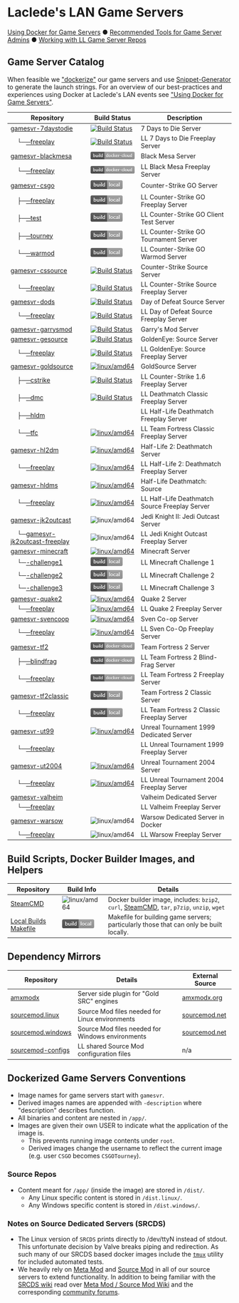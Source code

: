 # Laclede's LAN Game Servers

[Using Docker for Game Servers](DockerAndGameServers.md) ● [Recommended Tools for Game Server Admins](RecommendedTools.md) ● [Working with LL Game Server Repos](WorkingWithOurRepos.md)

## Game Server Catalog

When feasible we ["dockerize"](https://hub.docker.com/u/lacledeslan) our game servers and use [Snippet-Generator](https://github.com/LacledesLAN/Snippet-Generator) to generate the launch strings. For an overview of our best-practices and experiences using Docker at Laclede's LAN events see ["Using Docker for Game Servers"](DockerAndGameServers.md).

| Repository                                                                                                                 | Build Status                                                                                                                                                                                                                                 | Description                                    |
| -------------------------------------------------------------------------------------------------------------------------- | -------------------------------------------------------------------------------------------------------------------------------------------------------------------------------------------------------------------------------------------- | ---------------------------------------------- |
| [gamesvr-7daystodie](https://github.com/LacledesLAN/gamesvr-7daystodie)                                                    | [![Build Status](https://travis-ci.org/LacledesLAN/gamesvr-7daystodie.svg?branch=master)](https://travis-ci.org/LacledesLAN/gamesvr-7daystodie)                                                                                              | 7 Days to Die Server                           |
| &nbsp;&nbsp;&nbsp;&nbsp;└─[─freeplay](https://github.com/LacledesLAN/gamesvr-7daystodie-freeplay)                          | [![Build Status](https://travis-ci.org/LacledesLAN/gamesvr-7daystodie-freeplay.svg?branch=master)](https://travis-ci.org/LacledesLAN/gamesvr-7daystodie-freeplay)                                                                            | LL 7 Days to Die Freeplay Server               |
| [gamesvr-blackmesa](https://github.com/LacledesLAN/gamesvr-blackmesa)                                                      | [![Docker Cloud Build](https://raw.githubusercontent.com/LacledesLAN/README.1ST/master/.images/build_dockercloud.png)](https://cloud.docker.com/u/lacledeslan/repository/docker/lacledeslan/gamesvr-blackmesa)                               | Black Mesa Server                              |
| &nbsp;&nbsp;&nbsp;&nbsp;└─[─freeplay](https://github.com/LacledesLAN/gamesvr-blackmesa-freeplay)                           | [![Docker Cloud Build](https://raw.githubusercontent.com/LacledesLAN/README.1ST/master/.images/build_dockercloud.png)](https://cloud.docker.com/u/lacledeslan/repository/docker/lacledeslan/gamesvr-blackmesa-freeplay)                      | LL Black Mesa Freeplay Server                  |
| [gamesvr-csgo](https://github.com/LacledesLAN/gamesvr-csgo)                                                                | ![Build Status](https://raw.githubusercontent.com/LacledesLAN/README.1ST/master/.images/build_local.png)                                                                                                                                     | Counter-Strike GO Server                       |
| &nbsp;&nbsp;&nbsp;&nbsp;├─[─freeplay](https://github.com/LacledesLAN/gamesvr-csgo-freeplay)                                | ![Build Status](https://raw.githubusercontent.com/LacledesLAN/README.1ST/master/.images/build_local.png)                                                                                                                                     | LL Counter-Strike GO Freeplay Server           |
| &nbsp;&nbsp;&nbsp;&nbsp;├─[─test](https://github.com/LacledesLAN/gamesvr-csgo-test)                                        | ![Build Status](https://raw.githubusercontent.com/LacledesLAN/README.1ST/master/.images/build_local.png)                                                                                                                                     | LL Counter-Strike GO Client Test Server        |
| &nbsp;&nbsp;&nbsp;&nbsp;├─[─tourney](https://github.com/LacledesLAN/gamesvr-csgo-tourney)                                  | ![Build Status](https://raw.githubusercontent.com/LacledesLAN/README.1ST/master/.images/build_local.png)                                                                                                                                     | LL Counter-Strike GO Tournament Server         |
| &nbsp;&nbsp;&nbsp;&nbsp;└─[─warmod](https://github.com/LacledesLAN/gamesvr-csgo-warmod)                                    | ![Build Status](https://raw.githubusercontent.com/LacledesLAN/README.1ST/master/.images/build_local.png)                                                                                                                                     | LL Counter-Strike GO Warmod Server             |
| [gamesvr-cssource](https://github.com/LacledesLAN/gamesvr-cssource)                                                        | [![Build Status](https://travis-ci.org/LacledesLAN/gamesvr-cssource.svg?branch=master)](https://travis-ci.org/LacledesLAN/gamesvr-cssource)                                                                                                  | Counter-Strike Source Server                   |
| &nbsp;&nbsp;&nbsp;&nbsp;└─[─freeplay](https://github.com/LacledesLAN/gamesvr-cssource-freeplay)                            | [![Build Status](https://travis-ci.org/LacledesLAN/gamesvr-cssource-freeplay.svg?branch=master)](https://travis-ci.org/LacledesLAN/gamesvr-cssource-freeplay)                                                                                | LL Counter-Strike Source Freeplay Server       |
| [gamesvr-dods](https://github.com/LacledesLAN/gamesvr-dods)                                                                | [![Build Status](https://travis-ci.org/LacledesLAN/gamesvr-dods.svg?branch=master)](https://travis-ci.org/LacledesLAN/gamesvr-dods)                                                                                                          | Day of Defeat Source Server                    |
| &nbsp;&nbsp;&nbsp;&nbsp;└─[─freeplay](https://github.com/LacledesLAN/gamesvr-dods-freeplay)                                | [![Build Status](https://travis-ci.org/LacledesLAN/gamesvr-dods-freeplay.svg?branch=master)](https://travis-ci.org/LacledesLAN/gamesvr-dods-freeplay)                                                                                        | LL Day of Defeat Source Freeplay Server        |
| [gamesvr-garrysmod](https://github.com/LacledesLAN/gamesvr-garrysmod)                                                      | [![Build Status](https://travis-ci.org/LacledesLAN/gamesvr-garrysmod.svg?branch=master)](https://travis-ci.org/LacledesLAN/gamesvr-garrysmod)                                                                                                | Garry's Mod Server                             |
| [gamesvr-gesource](https://github.com/LacledesLAN/gamesvr-gesource)                                                        | [![Build Status](https://travis-ci.org/LacledesLAN/gamesvr-gesource.svg?branch=master)](https://travis-ci.org/LacledesLAN/gamesvr-gesource)                                                                                                  | GoldenEye: Source Server                       |
| &nbsp;&nbsp;&nbsp;&nbsp;└─[─freeplay](https://github.com/LacledesLAN/gamesvr-gesource-freeplay)                            | [![Build Status](https://travis-ci.org/LacledesLAN/gamesvr-gesource-freeplay.svg?branch=master)](https://travis-ci.org/LacledesLAN/gamesvr-gesource-freeplay)                                                                                | LL GoldenEye: Source Freeplay Server           |
| [gamesvr-goldsource](https://github.com/LacledesLAN/gamesvr-goldsource)                                                    | [![linux/amd64](https://github.com/LacledesLAN/gamesvr-goldsource/actions/workflows/build-linux-image.yml/badge.svg?branch=master)](https://github.com/LacledesLAN/gamesvr-goldsource/actions/workflows/build-linux-image.yml)               | GoldSource Server                              |
| &nbsp;&nbsp;&nbsp;&nbsp;├─[─cstrike](https://github.com/LacledesLAN/gamesvr-goldsource-cstrike)                            | [![Build Status](https://travis-ci.org/LacledesLAN/gamesvr-goldsource-cstrike.svg?branch=master)](https://travis-ci.org/LacledesLAN/gamesvr-goldsource-cstrike)                                                                              | LL Counter-Strike 1.6 Freeplay Server          |
| &nbsp;&nbsp;&nbsp;&nbsp;├─[─dmc](https://github.com/LacledesLAN/gamesvr-goldsource-dmc)                                    | [![Build Status](https://travis-ci.org/LacledesLAN/gamesvr-goldsource-dmc.svg?branch=master)](https://travis-ci.org/LacledesLAN/gamesvr-goldsource-dmc)                                                                                      | LL Deathmatch Classic Freeplay Server          |
| &nbsp;&nbsp;&nbsp;&nbsp;├─[─hldm](https://github.com/LacledesLAN/gamesvr-goldsource-hldm)                                  |                                                                                                                                                                                                                                              | LL Half-Life Deathmatch Freeplay Server        |
| &nbsp;&nbsp;&nbsp;&nbsp;└─[─tfc](https://github.com/LacledesLAN/gamesvr-goldsource-tfc)                                    | [![linux/amd64](https://github.com/LacledesLAN/gamesvr-goldsource-tfc/actions/workflows/build-linux-image.yml/badge.svg?branch=master)](https://github.com/LacledesLAN/gamesvr-goldsource-tfc/actions/workflows/build-linux-image.yml)       | LL Team Fortress Classic Freeplay Server       |
| [gamesvr-hl2dm](https://github.com/LacledesLAN/gamesvr-hl2dm)                                                              | [![linux/amd64](https://github.com/LacledesLAN/gamesvr-hl2dm/actions/workflows/build-linux-image.yml/badge.svg?branch=master)](https://github.com/LacledesLAN/gamesvr-hl2dm/actions/workflows/build-linux-image.yml)                         | Half-Life 2: Deathmatch Server                 |
| &nbsp;&nbsp;&nbsp;&nbsp;└─[─freeplay](https://github.com/LacledesLAN/gamesvr-hl2dm-freeplay)                               | [![linux/amd64](https://github.com/LacledesLAN/gamesvr-hl2dm-freeplay/actions/workflows/build-linux-image.yml/badge.svg?branch=master)](https://github.com/LacledesLAN/gamesvr-hl2dm-freeplay/actions/workflows/build-linux-image.yml)       | LL Half-Life 2: Deathmatch Freeplay Server     |
| [gamesvr-hldms](https://github.com/LacledesLAN/gamesvr-hldms)                                                              | [![linux/amd64](https://github.com/LacledesLAN/gamesvr-hldms/actions/workflows/build-linux-image.yml/badge.svg?branch=master)](https://github.com/LacledesLAN/gamesvr-hldms/actions/workflows/build-linux-image.yml)                         | Half-Life Deathmatch: Source                   |
| &nbsp;&nbsp;&nbsp;&nbsp;└─[─freeplay](https://github.com/LacledesLAN/gamesvr-hldms-freeplay)                               | [![linux/amd64](https://github.com/LacledesLAN/gamesvr-hldms-freeplay/actions/workflows/build-linux-image.yml/badge.svg?branch=master)](https://github.com/LacledesLAN/gamesvr-hldms-freeplay/actions/workflows/build-linux-image.yml)       | LL Half-Life Deathmatch Source Freeplay Server |
| [gamesvr-jk2outcast](https://github.com/LacledesLAN/gamesvr-jk2outcast)                                                    | ![linux/amd64](https://github.com/LacledesLAN/gamesvr-jk2outcast/workflows/linux/amd64/badge.svg?branch=main)                                                                                                                                | Jedi Knight II: Jedi Outcast Server            |
| &nbsp;&nbsp;&nbsp;&nbsp;└─[gamesvr-jk2outcast-freeplay](https://github.com/LacledesLAN/gamesvr-jk2outcast-freeplay)        | ![linux/amd64](https://github.com/LacledesLAN/gamesvr-jk2outcast-freeplay/workflows/linux/amd64/badge.svg?branch=main)                                                                                                                       | LL Jedi Knight Outcast Freeplay Server         |
| [gamesvr-minecraft](https://github.com/LacledesLAN/gamesvr-minecraft)                                                      | [![linux/amd64](https://github.com/LacledesLAN/gamesvr-minecraft/actions/workflows/build-linux-image.yml/badge.svg?branch=master)](https://github.com/LacledesLAN/gamesvr-minecraft/actions/workflows/build-linux-image.yml)                 | Minecraft Server                               |
| &nbsp;&nbsp;&nbsp;&nbsp;└─[-challenge1](https://github.com/LacledesLAN/gamesvr-minecraft-challenge1)                       | ![Build Status](https://raw.githubusercontent.com/LacledesLAN/README.1ST/master/.images/build_local.png)                                                                                                                                     | LL Minecraft Challenge 1                       |
| &nbsp;&nbsp;&nbsp;&nbsp;└─[-challenge2](https://github.com/LacledesLAN/gamesvr-minecraft-challenge2)                       | ![Build Status](https://raw.githubusercontent.com/LacledesLAN/README.1ST/master/.images/build_local.png)                                                                                                                                     | LL Minecraft Challenge 2                       |
| &nbsp;&nbsp;&nbsp;&nbsp;└─[-challenge3](https://github.com/LacledesLAN/gamesvr-minecraft-challenge3)                       | ![Build Status](https://raw.githubusercontent.com/LacledesLAN/README.1ST/master/.images/build_local.png)                                                                                                                                     | LL Minecraft Challenge 3                       |
| [gamesvr-quake2](https://github.com/LacledesLAN/gamesvr-quake2)                                                            | [![linux/amd64](https://github.com/LacledesLAN/gamesvr-quake2/actions/workflows/build-linux-image.yml/badge.svg?branch=master)](https://github.com/LacledesLAN/gamesvr-quake2/actions/workflows/build-linux-image.yml)                       | Quake 2 Server                                 |
| &nbsp;&nbsp;&nbsp;&nbsp;└─[─freeplay](https://github.com/LacledesLAN/gamesvr-quake2-freeplay)                              | [![linux/amd64](https://github.com/LacledesLAN/gamesvr-quake2-freeplay/actions/workflows/build-linux-image.yml/badge.svg?branch=main)](https://github.com/LacledesLAN/gamesvr-quake2-freeplay/actions/workflows/build-linux-image.yml)       | LL Quake 2 Freeplay Server                     |                                                |
| [gamesvr-svencoop](https://github.com/LacledesLAN/gamesvr-svencoop)                                                        | [![linux/amd64](https://github.com/LacledesLAN/gamesvr-svencoop/actions/workflows/build-linux-image.yml/badge.svg?branch=master)](https://github.com/LacledesLAN/gamesvr-svencoop/actions/workflows/build-linux-image.yml)                   | Sven Co-op Server                              |
| &nbsp;&nbsp;&nbsp;&nbsp;└─[─freeplay](https://github.com/LacledesLAN/gamesvr-svencoop-freeplay)                            | [![linux/amd64](https://github.com/LacledesLAN/gamesvr-svencoop-freeplay/actions/workflows/build-linux-image.yml/badge.svg?branch=master)](https://github.com/LacledesLAN/gamesvr-svencoop-freeplay/actions/workflows/build-linux-image.yml) | LL Sven Co-Op Freeplay Server                  |                                                |
| [gamesvr-tf2](https://github.com/LacledesLAN/gamesvr-tf2)                                                                  | [![Docker Cloud Build](https://raw.githubusercontent.com/LacledesLAN/README.1ST/master/.images/build_dockercloud.png)](https://cloud.docker.com/u/lacledeslan/repository/docker/lacledeslan/gamesvr-tf2/)                                    | Team Fortress 2 Server                         |
| &nbsp;&nbsp;&nbsp;&nbsp;├─[─blindfrag](https://github.com/LacledesLAN/gamesvr-tf2-blindfrag)                               | [![Docker Cloud Build](https://raw.githubusercontent.com/LacledesLAN/README.1ST/master/.images/build_dockercloud.png)](https://cloud.docker.com/u/lacledeslan/repository/docker/lacledeslan/gamesvr-tf2-blindfrag/)                          | LL Team Fortress 2 Blind-Frag Server           |
| &nbsp;&nbsp;&nbsp;&nbsp;└─[─freeplay](https://github.com/LacledesLAN/gamesvr-tf2-freeplay)                                 | [![Docker Cloud Build](https://raw.githubusercontent.com/LacledesLAN/README.1ST/master/.images/build_dockercloud.png)](https://cloud.docker.com/u/lacledeslan/repository/docker/lacledeslan/gamesvr-tf2-freeplay/)                           | LL Team Fortress 2 Freeplay Server             |
| [gamesvr-tf2classic](https://github.com/LacledesLAN/gamesvr-tf2classic)                                                    | ![Build Status](https://raw.githubusercontent.com/LacledesLAN/README.1ST/master/.images/build_local.png)                                                                                                                                     | Team Fortress 2 Classic Server                 |
| &nbsp;&nbsp;&nbsp;&nbsp;└─[─freeplay](https://github.com/LacledesLAN/gamesvr-tf2classic-freeplay)                          | ![Build Status](https://raw.githubusercontent.com/LacledesLAN/README.1ST/master/.images/build_local.png)                                                                                                                                     | LL Team Fortress 2 Classic Freeplay Server     |
| [gamesvr-ut99](https://github.com/LacledesLAN/gamesvr-ut99)                                                                | [![linux/amd64](https://github.com/LacledesLAN/gamesvr-ut99/actions/workflows/build-linux-image.yml/badge.svg?branch=master)](https://github.com/LacledesLAN/gamesvr-ut99/actions/workflows/build-linux-image.yml)                           | Unreal Tournament 1999 Dedicated Server        |
| &nbsp;&nbsp;&nbsp;&nbsp;└─[─freeplay](https://github.com/LacledesLAN/gamesvr-ut99-freeplay)                                |                                                                                                                                                                                                                                              | LL Unreal Tournament 1999 Freeplay Server      |
| [gamesvr-ut2004](https://github.com/LacledesLAN/gamesvr-ut2004)                                                            | [![linux/amd64](https://github.com/LacledesLAN/gamesvr-ut2004/actions/workflows/build-linux-image.yml/badge.svg?branch=master)](https://github.com/LacledesLAN/gamesvr-ut2004/actions/workflows/build-linux-image.yml)                       | Unreal Tournament 2004 Server                  |
| &nbsp;&nbsp;&nbsp;&nbsp;└─[─freeplay](https://github.com/LacledesLAN/gamesvr-ut2004-freeplay)                              | [![linux/amd64](https://github.com/LacledesLAN/gamesvr-ut2004-freeplay/actions/workflows/build-linux-image.yml/badge.svg?branch=master)](https://github.com/LacledesLAN/gamesvr-ut2004-freeplay/actions/workflows/build-linux-image.yml)     | LL Unreal Tournament 2004 Freeplay Server      |
| [gamesvr-valheim](https://github.com/LacledesLAN/gamesvr-valheim)                                                          |                                                                                                                                                                                                                                              | Valheim Dedicated Server                       |
| &nbsp;&nbsp;&nbsp;&nbsp;└─[─freeplay](https://github.com/LacledesLAN/gamesvr-valheim-freeplay)                             |                                                                                                                                                                                                                                              | LL Valheim Freeplay Server                     |
| [gamesvr-warsow](https://github.com/LacledesLAN/gamesvr-warsow)                                                            | ![linux/amd64](https://github.com/LacledesLAN/gamesvr-warsow/workflows/linux/amd64/badge.svg?branch=master)                                                                                                                                  | Warsow Dedicated Server in Docker              |
| &nbsp;&nbsp;&nbsp;&nbsp;└─[─freeplay](https://github.com/LacledesLAN/gamesvr-warsow-freeplay)                              | ![linux/amd64](https://github.com/LacledesLAN/gamesvr-warsow-freeplay/workflows/linux/amd64/badge.svg?branch=master)                                                                                                                         | LL Warsow Freeplay Server                      |

## Build Scripts, Docker Builder Images, and Helpers

| Repository                                                      | Build Info                                                                                               | Details                                                                                                                                           |
| --------------------------------------------------------------- | -------------------------------------------------------------------------------------------------------- | ------------------------------------------------------------------------------------------------------------------------------------------------- |
| [SteamCMD](https://github.com/LacledesLAN/SteamCMD)             | ![linux/amd64](https://github.com/LacledesLAN/SteamCMD/workflows/linux/amd64/badge.svg?branch=master)    | Docker builder image, includes: `bzip2`, `curl`, [SteamCMD](https://developer.valvesoftware.com/wiki/SteamCMD), `tar`, `p7zip`, `unzip`, `wget` |
| [Local Builds Makefile](https://github.com/LacledesLAN/gamesvr) | ![Build Status](https://raw.githubusercontent.com/LacledesLAN/README.1ST/master/.images/build_local.png) | Makefile for building game servers; particularly those that can only be built locally.                                                            |

## Dependency Mirrors

| Repository                                                            | Details                                          | External Source                             |
| --------------------------------------------------------------------- | ------------------------------------------------ | ------------------------------------------- |
| [amxmodx](https://github.com/LacledesLAN/amxmodx)                     | Server side plugin for "Gold SRC" engines        | [amxmodx.org](https://www.amxmodx.org/)     |
| [sourcemod.linux](https://github.com/LacledesLAN/sourcemod.linux)     | Source Mod files needed for Linux environments   | [sourcemod.net](https://www.sourcemod.net/) |
| [sourcemod.windows](https://github.com/LacledesLAN/sourcemod.windows) | Source Mod files needed for Windows environments | [sourcemod.net](https://www.sourcemod.net/) |
| [sourcemod-configs](https://github.com/LacledesLAN/sourcemod-configs) | LL shared Source Mod configuration files         | n/a                                         |

## Dockerized Game Servers Conventions

* Image names for game servers start with `gamesvr`.
* Derived images names are appended with `-description` where "description" describes function.
* All binaries and content are nested in `/app/`.
* Images are given their own USER to indicate what the application of the image is.
  * This prevents running image contents under `root`.
  * Derived images change the username to reflect the current image (e.g. user `CSGO` becomes `CSGOTourney`).

### Source Repos

* Content meant for `/app/` (inside the image) are stored in `/dist/`.
  * Any Linux specific content is stored in `/dist.linux/`.
  * Any Windows specific content is stored in `/dist.windows/`.

### Notes on Source Dedicated Servers (SRCDS)

* The Linux version of `SRCDS` prints directly to /dev/ttyN instead of stdout. This unfortunate decision by Valve breaks piping and redirection. As such many of our SRCDS based docker images include the [`tmux`](https://github.com/tmux/tmux) utility for included automated tests.
* We heavily rely on [Meta Mod](http://metamodsource.net/) and [Source Mod](http://www.sourcemod.net/) in all of our source servers to extend functionality. In addition to being familiar with the [SRCDS wiki](https://developer.valvesoftware.com/wiki/Source_Dedicated_Server) read over [Meta Mod / Source Mod Wiki](https://wiki.alliedmods.net/Main_Page) and the corresponding [community forums](https://forums.alliedmods.net/index.php).
